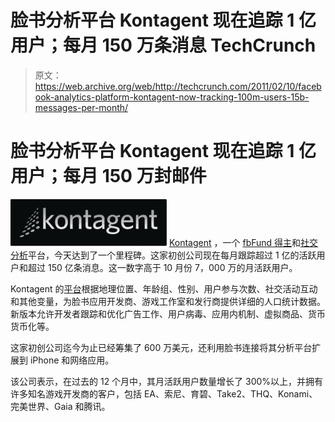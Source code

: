 # 脸书分析平台 Kontagent 现在追踪 1 亿用户；每月 150 万条消息 TechCrunch

> 原文：<https://web.archive.org/web/http://techcrunch.com/2011/02/10/facebook-analytics-platform-kontagent-now-tracking-100m-users-15b-messages-per-month/>

# 脸书分析平台 Kontagent 现在追踪 1 亿用户；每月 150 万封邮件

![](img/d377ace61c111fa1c579ac117bfca098.png) [Kontagent](https://web.archive.org/web/20230203031115/http://www.kontagent.com/) ，一个 [fbFund 得主](https://web.archive.org/web/20230203031115/http://techcrunch.com/2008/12/09/facebooks-fbfund-names-winners-of-225000-grants/)和[社交分析](https://web.archive.org/web/20230203031115/http://www.techcrunchit.com/2008/07/23/kontagent-offers-deep-analytics-for-facebook-applications/)平台，今天达到了一个里程碑。这家初创公司现在每月跟踪超过 1 亿的活跃用户和超过 150 亿条消息。这一数字高于 10 月份 7，000 万的月活跃用户。

Kontagent 的[平台](https://web.archive.org/web/20230203031115/http://www.kontagent.com/dashboard/demo/)根据地理位置、年龄组、性别、用户参与次数、社交活动互动和其他变量，为脸书应用开发商、游戏工作室和发行商提供详细的人口统计数据。新版本允许开发者跟踪和优化广告工作、用户病毒、应用内机制、虚拟商品、货币货币化等。

这家初创公司迄今为止已经筹集了 600 万美元，还利用脸书连接将其分析平台扩展到 iPhone 和网络应用。

该公司表示，在过去的 12 个月中，其月活跃用户数量增长了 300%以上，并拥有许多知名游戏开发商的客户，包括 EA、索尼、育碧、Take2、THQ、Konami、完美世界、Gaia 和腾讯。